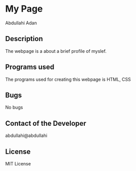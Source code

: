 # My Page  
Abdullahi Adan 

## Description
The webpage is a about a brief profile of myslef. 

## Programs used
The programs used for creating this webpage is HTML, CSS

## Bugs 
No bugs 

## Contact of the Developer
abdullahi@abdullahi 

## License 
MIT License

